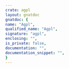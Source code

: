 ```yaml
---
crate: agpl
layout: gnatdoc
gnatdoc: {
name: "Agpl",
qualified_name: "Agpl",
signature: "agpl",
enclosing: "",
is_private: false,
documentation: "",
documentation_snippet: "",
}
---
```

